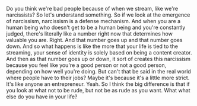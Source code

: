  Do you think we're bad people because of when we stream, like we're narcissists? So let's understand something. So if we look at the emergence of narcissism, narcissism is a defense mechanism. And when you are a human being who doesn't get to be a human being and you're constantly judged, there's literally like a number right now that determines how valuable you are. Right. And that number goes up and that number goes down. And so what happens is like the more that your life is tied to the streaming, your sense of identity is solely based on being a content creator. And then as that number goes up or down, it sort of creates this narcissism because you feel like you're a good person or not a good person, depending on how well you're doing. But can't that be said in the real world where people have to their jobs? Maybe it's because it's a little more strict. It's like anyone an entrepreneur. Yeah. So I think the big difference is that if you look at what not to be rude, but not be as rude as you want. What what else do you have in your life?